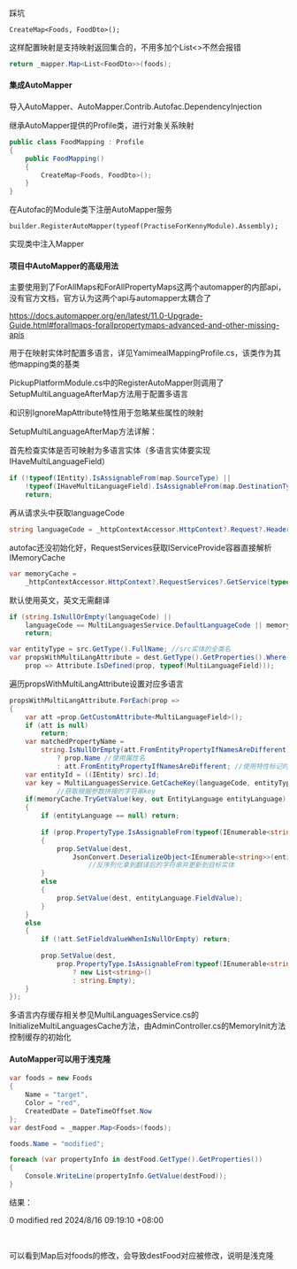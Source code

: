 踩坑

```
CreateMap<Foods, FoodDto>();
```

这样配置映射是支持映射返回集合的，不用多加个List<>不然会报错

```c#
return _mapper.Map<List<FoodDto>>(foods);
```



#### 集成AutoMapper

导入AutoMapper、AutoMapper.Contrib.Autofac.DependencyInjection



继承AutoMapper提供的Profile类，进行对象关系映射

```c#
public class FoodMapping : Profile
{
    public FoodMapping()
    {
        CreateMap<Foods, FoodDto>();
    }
}
```



在Autofac的Module类下注册AutoMapper服务

```
builder.RegisterAutoMapper(typeof(PractiseForKennyModule).Assembly);
```

实现类中注入Mapper



#### 项目中AutoMapper的高级用法

主要使用到了ForAllMaps和ForAllPropertyMaps这两个automapper的内部api，没有官方文档，官方认为这两个api与automapper太耦合了

https://docs.automapper.org/en/latest/11.0-Upgrade-Guide.html#forallmaps-forallpropertymaps-advanced-and-other-missing-apis

用于在映射实体时配置多语言，详见YamimealMappingProfile.cs，该类作为其他mapping类的基类



PickupPlatformModule.cs中的RegisterAutoMapper则调用了SetupMultiLanguageAfterMap方法用于配置多语言

和识别IgnoreMapAttribute特性用于忽略某些属性的映射



SetupMultiLanguageAfterMap方法详解：

首先检查实体是否可映射为多语言实体（多语言实体要实现IHaveMultiLanguageField）

```c#
if (!typeof(IEntity).IsAssignableFrom(map.SourceType) ||
    !typeof(IHaveMultiLanguageField).IsAssignableFrom(map.DestinationType)) 
    return;
```



再从请求头中获取languageCode

```c#
string languageCode = _httpContextAccessor.HttpContext?.Request?.Headers["language_code"];
```



autofac还没初始化好，RequestServices获取IServiceProvide容器直接解析IMemoryCache

```c#
var memoryCache =
    _httpContextAccessor.HttpContext?.RequestServices?.GetService(typeof(IMemoryCache)) as IMemoryCache;
```



默认使用英文，英文无需翻译

```c#
if (string.IsNullOrEmpty(languageCode) ||
    languageCode == MultiLanguagesService.DefaultLanguageCode || memoryCache == null)
    return;
```



```c#
var entityType = src.GetType().FullName; //src实体的全类名
var propsWithMultiLangAttribute = dest.GetType().GetProperties().Where( //拿到标记了特性的属性集合
    prop => Attribute.IsDefined(prop, typeof(MultiLanguageField)));
```



遍历propsWithMultiLangAttribute设置对应多语言

```c#
propsWithMultiLangAttribute.ForEach(prop =>
{
    var att =prop.GetCustomAttribute<MultiLanguageField>();
    if (att is null)
        return;
    var matchedPropertyName =
        string.IsNullOrEmpty(att.FromEntityPropertyIfNamesAreDifferent)
            ? prop.Name //使用属性名
            : att.FromEntityPropertyIfNamesAreDifferent; //使用特性标记时取的别名
    var entityId = ((IEntity) src).Id;
    var key = MultiLanguagesService.GetCacheKey(languageCode, entityType, matchedPropertyName, entityId);
            //获取根据参数拼接的字符串key
    if(memoryCache.TryGetValue(key, out EntityLanguage entityLanguage)) //从内存中拿到key对应entityLanguage
    {
        if (entityLanguage == null) return;
                
        if (prop.PropertyType.IsAssignableFrom(typeof(IEnumerable<string>)))
        {
            prop.SetValue(dest, 
                JsonConvert.DeserializeObject<IEnumerable<string>>(entityLanguage.FieldValue)); 
          			//反序列化拿到翻译后的字符串并更新到目标实体
        }
        else
        {
            prop.SetValue(dest, entityLanguage.FieldValue);
        }
    }
    else
    {
        if (!att.SetFieldValueWhenIsNullOrEmpty) return;
                
        prop.SetValue(dest,
            prop.PropertyType.IsAssignableFrom(typeof(IEnumerable<string>))
                ? new List<string>()
                : string.Empty);
    }
});
```



多语言内存缓存相关参见MultiLanguagesService.cs的InitializeMultiLanguagesCache方法，由AdminController.cs的MemoryInit方法控制缓存的初始化



#### AutoMapper可以用于浅克隆

```c#
var foods = new Foods
{
    Name = "target",
    Color = "red",
    CreatedDate = DateTimeOffset.Now
};
var destFood = _mapper.Map<Foods>(foods);

foods.Name = "modified";

foreach (var propertyInfo in destFood.GetType().GetProperties())
{
    Console.WriteLine(propertyInfo.GetValue(destFood));
}
```

结果：

0
modified
red
2024/8/16 09:19:10 +08:00

<br>

可以看到Map后对foods的修改，会导致destFood对应被修改，说明是浅克隆
